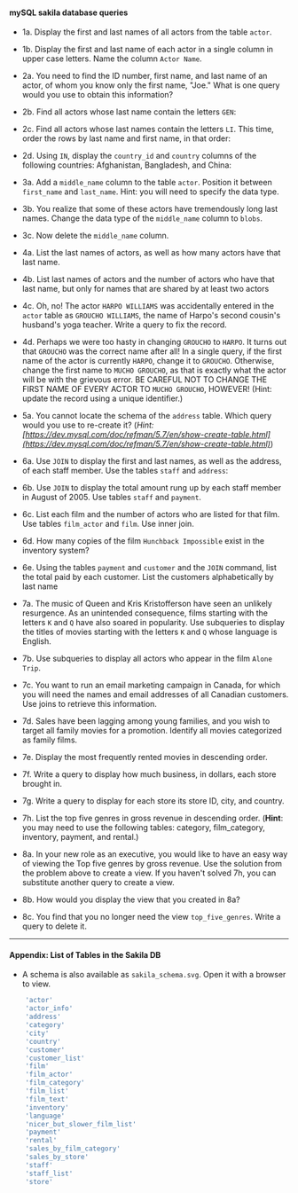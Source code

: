 #### mySQL sakila database queries

* 1a. Display the first and last names of all actors from the table `actor`. 
* 1b. Display the first and last name of each actor in a single column in upper case letters. Name the column `Actor Name`. 

* 2a. You need to find the ID number, first name, and last name of an actor, of whom you know only the first name, "Joe." What is one query would you use to obtain this information?  	
* 2b. Find all actors whose last name contain the letters `GEN`:	
* 2c. Find all actors whose last names contain the letters `LI`. This time, order the rows by last name and first name, in that order:
* 2d. Using `IN`, display the `country_id` and `country` columns of the following countries: Afghanistan, Bangladesh, and China:

* 3a. Add a `middle_name` column to the table `actor`. Position it between `first_name` and `last_name`. Hint: you will need to specify the data type. 	
* 3b. You realize that some of these actors have tremendously long last names. Change the data type of the `middle_name` column to `blobs`.
* 3c. Now delete the `middle_name` column.

* 4a. List the last names of actors, as well as how many actors have that last name.  	
* 4b. List last names of actors and the number of actors who have that last name, but only for names that are shared by at least two actors  	
* 4c. Oh, no! The actor `HARPO WILLIAMS` was accidentally entered in the `actor` table as `GROUCHO WILLIAMS`, the name of Harpo's second cousin's husband's yoga teacher. Write a query to fix the record. 	
* 4d. Perhaps we were too hasty in changing `GROUCHO` to `HARPO`. It turns out that `GROUCHO` was the correct name after all! In a single query, if the first name of the actor is currently `HARPO`, change it to `GROUCHO`. Otherwise, change the first name to `MUCHO GROUCHO`, as that is exactly what the actor will be with the grievous error. BE CAREFUL NOT TO CHANGE THE FIRST NAME OF EVERY ACTOR TO `MUCHO GROUCHO`, HOWEVER! (Hint: update the record using a unique identifier.)

* 5a. You cannot locate the schema of the `address` table. Which query would you use to re-create it? (_Hint: [https://dev.mysql.com/doc/refman/5.7/en/show-create-table.html](https://dev.mysql.com/doc/refman/5.7/en/show-create-table.html)_)

* 6a. Use `JOIN` to display the first and last names, as well as the address, of each staff member. Use the tables `staff` and `address`:
* 6b. Use `JOIN` to display the total amount rung up by each staff member in August of 2005. Use tables `staff` and `payment`.   	
* 6c. List each film and the number of actors who are listed for that film. Use tables `film_actor` and `film`. Use inner join.  	
* 6d. How many copies of the film `Hunchback Impossible` exist in the inventory system?
* 6e. Using the tables `payment` and `customer` and the `JOIN` command, list the total paid by each customer. List the customers alphabetically by last name

* 7a. The music of Queen and Kris Kristofferson have seen an unlikely resurgence. As an unintended consequence, films starting with the letters `K` and `Q` have also soared in popularity. Use subqueries to display the titles of movies starting with the letters `K` and `Q` whose language is English. 
* 7b. Use subqueries to display all actors who appear in the film `Alone Trip`.
* 7c. You want to run an email marketing campaign in Canada, for which you will need the names and email addresses of all Canadian customers. Use joins to retrieve this information.
* 7d. Sales have been lagging among young families, and you wish to target all family movies for a promotion. Identify all movies categorized as family films.
* 7e. Display the most frequently rented movies in descending order.
* 7f. Write a query to display how much business, in dollars, each store brought in.
* 7g. Write a query to display for each store its store ID, city, and country.	
* 7h. List the top five genres in gross revenue in descending order. (**Hint**: you may need to use the following tables: category, film_category, inventory, payment, and rental.)	

* 8a. In your new role as an executive, you would like to have an easy way of viewing the Top five genres by gross revenue. Use the solution from the problem above to create a view. If you haven't solved 7h, you can substitute another query to create a view.	
* 8b. How would you display the view that you created in 8a?
* 8c. You find that you no longer need the view `top_five_genres`. Write a query to delete it.

-----
#### Appendix: List of Tables in the Sakila DB

* A schema is also available as `sakila_schema.svg`. Open it with a browser to view.

```sql
	'actor'
	'actor_info'
	'address'
	'category'
	'city'
	'country'
	'customer'
	'customer_list'
	'film'
	'film_actor'
	'film_category'
	'film_list'
	'film_text'
	'inventory'
	'language'
	'nicer_but_slower_film_list'
	'payment'
	'rental'
	'sales_by_film_category'
	'sales_by_store'
	'staff'
	'staff_list'
	'store'
```
